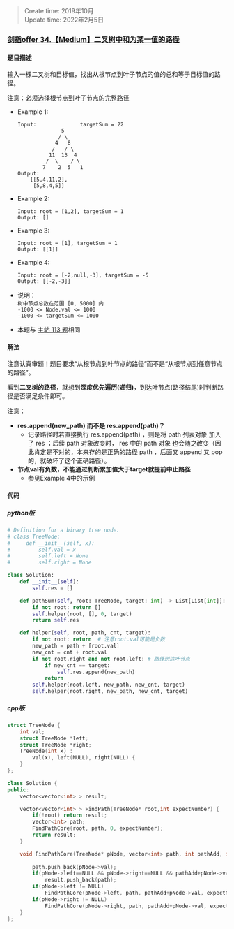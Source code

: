 > Create time: 2019年10月  
> Update time: 2022年2月5日  

### [剑指offer 34.【Medium】二叉树中和为某一值的路径](https://leetcode-cn.com/problems/er-cha-shu-zhong-he-wei-mou-yi-zhi-de-lu-jing-lcof/)
#### 题目描述
输入一棵二叉树和目标值，找出从根节点到叶子节点的值的总和等于目标值的路径。  

注意：必须选择根节点到叶子节点的完整路径

- Example 1:
    ```
    Input:              targetSum = 22
                  5
                 / \
                4   8
               /   / \
              11  13  4
             /  \    / \
            7    2  5   1
    Output:
        [[5,4,11,2],
         [5,8,4,5]]
    ```  
- Example 2:
    ```
    Input: root = [1,2], targetSum = 1
    Output: []
    ```
- Example 3:
    ```
    Input: root = [1], targetSum = 1
    Output: [[1]]
    ```
- Example 4:
    ```
    Input: root = [-2,null,-3], targetSum = -5
    Output: [[-2,-3]]
    ```
- 说明：  
  `树中节点总数在范围 [0, 5000] 内`  
  `-1000 <= Node.val <= 1000`  
  `-1000 <= targetSum <= 1000`

- 本题与 [主站 113 题](https://leetcode-cn.com/problems/path-sum-ii/)相同

#### 解法
注意认真审题！题目要求“从根节点到叶节点的路径”而不是“从根节点到任意节点的路径”。    

看到**二叉树的路径**，就想到**深度优先遍历(递归)**，到达叶节点(路径结尾)时判断路径是否满足条件即可。

注意：
- **res.append(new_path) 而不是 res.append(path)？**
  - 记录路径时若直接执行 res.append(path) ，则是将 path 列表对象 加入了 res ；后续 path 对象改变时， res 中的 path 对象 也会随之改变（因此肯定是不对的，本来存的是正确的路径 path ，后面又 append 又 pop 的，就破坏了这个正确路径）。
- **节点val有负数，不能通过判断累加值大于target就提前中止路径**
  - 参见Example 4中的示例

#### 代码
##### python版
```python
# Definition for a binary tree node.
# class TreeNode:
#     def __init__(self, x):
#         self.val = x
#         self.left = None
#         self.right = None

class Solution:
    def __init__(self):
        self.res = []

    def pathSum(self, root: TreeNode, target: int) -> List[List[int]]:
        if not root: return []
        self.helper(root, [], 0, target)
        return self.res

    def helper(self, root, path, cnt, target):
        if not root: return  # 注意root.val可能是负数
        new_path = path + [root.val]
        new_cnt = cnt + root.val
        if not root.right and not root.left: # 路径到达叶节点
            if new_cnt == target:
                self.res.append(new_path)
            return
        self.helper(root.left, new_path, new_cnt, target)
        self.helper(root.right, new_path, new_cnt, target)
```


##### cpp版
```cpp
struct TreeNode {
	int val;
	struct TreeNode *left;
	struct TreeNode *right;
	TreeNode(int x) :
		val(x), left(NULL), right(NULL) {
	}
};

class Solution {
public:
    vector<vector<int> > result;

    vector<vector<int> > FindPath(TreeNode* root,int expectNumber) {
        if(!root) return result;
        vector<int> path;
        FindPathCore(root, path, 0, expectNumber);
        return result;
    }

    void FindPathCore(TreeNode* pNode, vector<int> path, int pathAdd, int expectNumber) {
        
        path.push_back(pNode->val);
        if(pNode->left==NULL && pNode->right==NULL && pathAdd+pNode->val==expectNumber)
            result.push_back(path);
        if(pNode->left != NULL)
            FindPathCore(pNode->left, path, pathAdd+pNode->val, expectNumber);
        if(pNode->right != NULL)
            FindPathCore(pNode->right, path, pathAdd+pNode->val, expectNumber);
    }
};
```